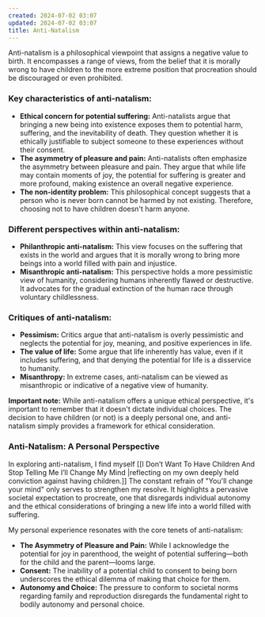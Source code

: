 ```yaml
---
created: 2024-07-02 03:07
updated: 2024-07-02 03:07
title: Anti-Natalism
---
```

Anti-natalism is a philosophical viewpoint that assigns a negative value to birth. It encompasses a range of views, from the belief that it is morally wrong to have children to the more extreme position that procreation should be discouraged or even prohibited.

### Key characteristics of anti-natalism:

- **Ethical concern for potential suffering:** Anti-natalists argue that bringing a new being into existence exposes them to potential harm, suffering, and the inevitability of death. They question whether it is ethically justifiable to subject someone to these experiences without their consent.
- **The asymmetry of pleasure and pain:** Anti-natalists often emphasize the asymmetry between pleasure and pain. They argue that while life may contain moments of joy, the potential for suffering is greater and more profound, making existence an overall negative experience.
- **The non-identity problem:** This philosophical concept suggests that a person who is never born cannot be harmed by not existing. Therefore, choosing not to have children doesn't harm anyone.

### Different perspectives within anti-natalism:

- **Philanthropic anti-natalism:** This view focuses on the suffering that exists in the world and argues that it is morally wrong to bring more beings into a world filled with pain and injustice.
- **Misanthropic anti-natalism:** This perspective holds a more pessimistic view of humanity, considering humans inherently flawed or destructive. It advocates for the gradual extinction of the human race through voluntary childlessness.

### Critiques of anti-natalism:

- **Pessimism:** Critics argue that anti-natalism is overly pessimistic and neglects the potential for joy, meaning, and positive experiences in life.
- **The value of life:** Some argue that life inherently has value, even if it includes suffering, and that denying the potential for life is a disservice to humanity.
- **Misanthropy:** In extreme cases, anti-natalism can be viewed as misanthropic or indicative of a negative view of humanity.

**Important note:** While anti-natalism offers a unique ethical perspective, it's important to remember that it doesn't dictate individual choices. The decision to have children (or not) is a deeply personal one, and anti-natalism simply provides a framework for ethical consideration.

### Anti-Natalism: A Personal Perspective

In exploring anti-natalism, I find myself [[I Don’t Want To Have Children And Stop Telling Me I’ll Change My Mind |reflecting on my own deeply held conviction against having children.]] The constant refrain of "You'll change your mind" only serves to strengthen my resolve. It highlights a pervasive societal expectation to procreate, one that disregards individual autonomy and the ethical considerations of bringing a new life into a world filled with suffering.

My personal experience resonates with the core tenets of anti-natalism:

- **The Asymmetry of Pleasure and Pain:** While I acknowledge the potential for joy in parenthood, the weight of potential suffering—both for the child and the parent—looms large.
- **Consent:** The inability of a potential child to consent to being born underscores the ethical dilemma of making that choice for them.
- **Autonomy and Choice:** The pressure to conform to societal norms regarding family and reproduction disregards the fundamental right to bodily autonomy and personal choice.